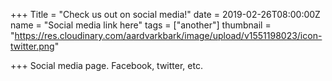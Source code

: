 +++
Title = "Check us out on social media!"
date = 2019-02-26T08:00:00Z
name = "Social media link here"
tags = ["another"]
thumbnail = "https://res.cloudinary.com/aardvarkbark/image/upload/v1551198023/icon-twitter.png"

+++
Social media page. Facebook, twitter, etc.